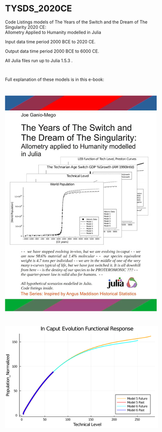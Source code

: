 # TYSDS_2020CE
Code Listings models of The Years of the Switch and the Dream of The Singularity 2020 CE:
<br>
Allometry Applied to Humanity modelled in Julia

Input data time period 2000 BCE to 2020 CE.

Output data time period 2000 BCE to 6000 CE.

All Julia files run up to Julia 1.5.3 .

<br>

Full explanation of these models is in this e-book:

<br>



<kbd> <img src="https://raw.githubusercontent.com/joeganiomego/TYSDS_2020CE/main/TYSDS_Cover_01_compressed.jpg" /> </kbd>




<br>


![image](https://raw.githubusercontent.com/joeganiomego/TYSDS_2020CE/main/In_Caput_Evolution/FunctionalResponse_01_1.png)
